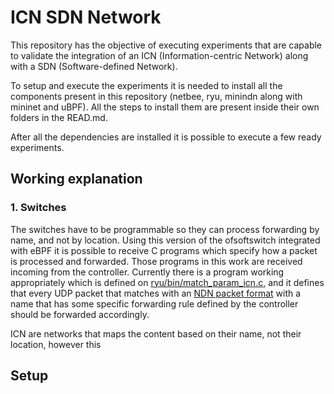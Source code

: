 # ICN SDN Network

This repository has the objective of executing experiments that are capable to validate the integration of an ICN (Information-centric Network) along with a SDN (Software-defined Network). 

To setup and execute the experiments it is needed to install all the components present in this repository (netbee, ryu, minindn along with mininet and uBPF). All the steps to install them are present inside their own folders in the READ.md.

After all the dependencies are installed it is possible to execute a few ready experiments.

## Working explanation

### 1. Switches
The switches have to be programmable so they can process forwarding by name, and not by location. Using this version of the ofsoftswitch integrated with eBPF it is possible to receive C programs which specify how a packet is processed and forwarded. Those programs in this work are received incoming from the controller. Currently there is a program working appropriately which is defined on [ryu/bin/match_param_icn.c](https://github.com/gabrielmleal/icnsdnnetwork/blob/master/ryu/bin/match_param_icn.c), and it defines that every UDP packet that matches with an [NDN packet format](https://named-data.net/doc/NDN-packet-spec/current/) with a name that has some specific forwarding rule defined by the controller should be forwarded accordingly.


ICN are networks that maps the content based on their name, not their location, however this 

## Setup

